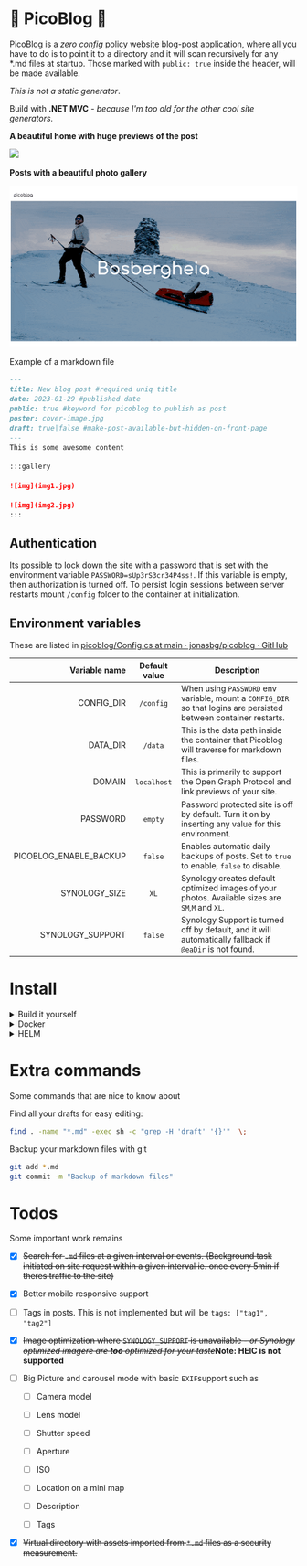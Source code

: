 # 📄 PicoBlog 📄

PicoBlog is a *zero config* policy website blog-post application, where all you have to do is to point it to a directory and it will scan recursively for any *.md files at startup.
Those marked with `public: true` inside the header, will be made available.

*This is not a static generator*.

Build with **.NET MVC** - *because I'm too old for the other cool site generators.*

**A beautiful home with huge previews of the post**

![](.github/docs/images/home.gif)

**Posts with a beautiful photo gallery**

![](.github/docs/images/post.gif)

Example of a markdown file

```markdown
---
title: New blog post #required uniq title
date: 2023-01-29 #published date
public: true #keyword for picoblog to publish as post
poster: cover-image.jpg
draft: true|false #make-post-available-but-hidden-on-front-page
---
This is some awesome content

:::gallery

![img](img1.jpg)

![img](img2.jpg)
:::
```

## Authentication

Its possible to lock down the site with a password that is set with the environment variable `PASSWORD=sUp3rS3cr34P4ss!`. If this variable is empty, then authorization is turned off. To persist login sessions between server restarts mount `/config` folder to the container at initialization.

## Environment variables

These are listed in [picoblog/Config.cs at main · jonasbg/picoblog · GitHub](https://github.com/jonasbg/picoblog/blob/main/Models/Config.cs)

| Variable name        | Default value | Description                                                                                                             |
| --------------------:|:-------------:| ----------------------------------------------------------------------------------------------------------------------- |
| CONFIG_DIR           | `/config`     | When using `PASSWORD` env variable, mount a `CONFIG_DIR` so that logins are persisted between container restarts.        |
| DATA_DIR             | `/data`       | This is the data path inside the container that Picoblog will traverse for markdown files.                               |
| DOMAIN               | `localhost`   | This is primarily to support the Open Graph Protocol and link previews of your site.                                      |
| PASSWORD             | `empty`       | Password protected site is off by default. Turn it on by inserting any value for this environment.                       |
| PICOBLOG_ENABLE_BACKUP | `false`      | Enables automatic daily backups of posts. Set to `true` to enable, `false` to disable.                                    |
| SYNOLOGY_SIZE        | `XL`          | Synology creates default optimized images of your photos. Available sizes are `SM`,`M` and `XL`.                           |
| SYNOLOGY_SUPPORT     | `false`       | Synology Support is turned off by default, and it will automatically fallback if `@eaDir` is not found.                   |

# Install

<details>
  <summary>Build it yourself</summary>

```bash
docker build . -t jonasbg/picoblog
```

</details>

<details>
  <summary>Docker</summary>

  The latest build will always be uploaded to dockerhub so download it from there.

```bash
docker run -d -p 8080:8080 --cap-drop ALL --read-only -e DOMAIN=pico.blog --name picoblog --volume /image/directory:/data:ro jonasbg/picoblog
```
Or with password enabled. Tmpfs is mounted as an example. Persist that to a directory on the host to perist login sessions.
```bash
docker run -d -p 8080:8080 --cap-drop ALL --read-only -e PASSWORD="myPassword" -e DOMAIN=pico.blog --name picoblog --mount type=tmpfs,destination=/config --volume /image/directory:/data:ro jonasbg/picoblog
```

  Open ➡ [localhost:8080](http://localhost:8080).

### Restart
Update the docker image to latest version

```bash
docker run --rm -v /var/run/docker.sock:/var/run/docker.sock containrrr/watchtower --run-once picoblog
```

</details>

<details>
  <summary>HELM</summary>

```bash
helm repo add picoblog https://jonasbg.github.io/picoblog
helm repo install picoblog/picoblog --name picoblog
```

### Restart
```bash
kubectl rollout restart deployment/picoblog -n picoblog && kubectl rollout status deployment/picoblog -n picoblog
```

</details>

# Extra commands

Some commands that are nice to know about

Find all your drafts for easy editing:

```bash
find . -name "*.md" -exec sh -c "grep -H 'draft' '{}'"  \;
```

Backup your markdown files with git

```bash
git add *.md
git commit -m "Backup of markdown files"
```

# Todos

Some important work remains

- [x] ~~Search for `.md` files at a given interval or events. (Background task initiated on site request within a given interval ie. once every 5min if theres traffic to the site)~~

- [x] ~~Better mobile responsive support~~

- [ ] Tags in posts. This is not implemented but will be `tags: ["tag1", "tag2"]`

- [x] ~~Image optimization where `SYNOLOGY_SUPPORT` is unavailable - *or Synology optimized imagere are **too** optimized for your taste*~~__Note: HEIC is not supported__

- [ ] Big Picture and carousel mode with basic `EXIF`support such as

  - [ ] Camera model

  - [ ] Lens model

  - [ ] Shutter speed

  - [ ] Aperture

  - [ ] ISO

  - [ ] Location on a mini map

  - [ ] Description

  - [ ] Tags

- [x] ~~Virtual directory with assets imported from `*.md` files as a security measurement.~~
